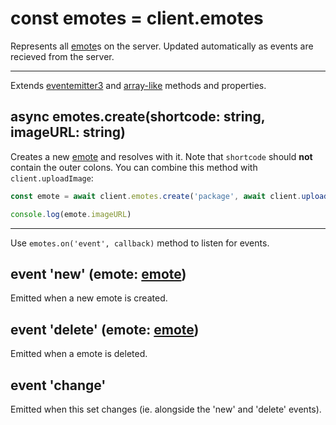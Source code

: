 # const emotes = client.emotes
Represents all [emote](emote.md)s on the server. Updated automatically as events are recieved from the server.

---

Extends [eventemitter3](https://npm.im/eventemitter3) and [array-like](array-like.md) methods and properties.

## async emotes.create(shortcode: string, imageURL: string)
Creates a new [emote](emote.md) and resolves with it. Note that `shortcode` should **not** contain the outer colons. You can combine this method with `client.uploadImage`:

```js
const emote = await client.emotes.create('package', await client.uploadImage('/path/to/package.png'))

console.log(emote.imageURL)
```

---

Use `emotes.on('event', callback)` method to listen for events.

## event 'new' (emote: [emote](emote.md))
Emitted when a new emote is created.

## event 'delete' (emote: [emote](emote.md))
Emitted when a emote is deleted.

## event 'change'
Emitted when this set changes (ie. alongside the 'new' and 'delete' events).
